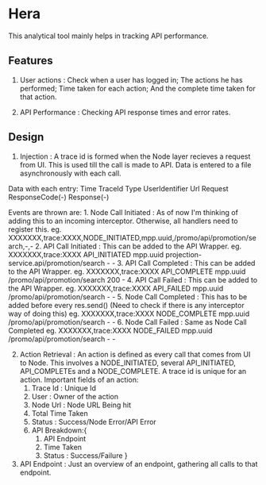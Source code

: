# Hera

This analytical tool mainly helps in tracking API performance.

## Features
1. User actions : Check when a user has logged in; The actions he has performed; Time taken for each action; And the complete time taken for that action.

2. API Performance : Checking API response times and error rates.

## Design
1. Injection : A trace id is formed when the Node layer recieves a request from UI. This is used till the call is made to API. Data is entered to a file asynchronously with each call.

Data with each entry:
Time    TraceId Type    UserIdentifier  Url Request ResponseCode(-) Response(-)

Events are thrown are:
    1. Node Call Initiated : As of now I'm thinking of adding this to an incoming interceptor. Otherwise, all handlers need to register this.
    eg. XXXXXXX,trace:XXXX,NODE_INITIATED,mpp.uuid,/promo/api/promotion/search,-,-
    2. API Call Initiated : This can be added to the API Wrapper.
    eg. XXXXXXX,trace:XXXX  API_INITIATED  mpp.uuid    projection-service.api/promotion/search - -
    3. API Call Completed : This can be added to the API Wrapper.
    eg. XXXXXXX,trace:XXXX  API_COMPLETE  mpp.uuid    /promo/api/promotion/search 200 -
    4. API Call Failed : This can be added to the API Wrapper.
    eg. XXXXXXX,trace:XXXX  API_FAILED  mpp.uuid    /promo/api/promotion/search - -
    5. Node Call Completed : This has to be added before every res.send() (Need to check if there is any interceptor way of doing this)
    eg. XXXXXXX,trace:XXXX  NODE_COMPLETE  mpp.uuid    /promo/api/promotion/search - -
    6. Node Call Failed : Same as Node Call Completed
    eg. XXXXXXX,trace:XXXX  NODE_FAILED  mpp.uuid    /promo/api/promotion/search - -

2. Action Retrieval : An action is defined as every call that comes from UI to Node. This involves a NODE_INITIATED, several API_INITIATED, API_COMPLETEs and a NODE_COMPLETE. A trace id is unique for an action.
Important fields of an action:
    1. Trace Id : Unique Id
    2. User : Owner of the action
    3. Node Url : Node URL Being hit
    4. Total Time Taken
    5. Status : Success/Node Error/API Error
    6. API Breakdown:{
        1. API Endpoint
        2. Time Taken
        3. Status : Success/Failure
    }
3. API Endpoint : Just an overview of an endpoint, gathering all calls to that endpoint.
